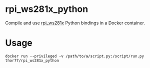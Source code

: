 rpi_ws281x_python
==================
Compile and use [rpi_ws281x](https://github.com/jgarff/rpi_ws281x) Python bindings in a Docker container.

# Usage
`docker run --privileged -v /path/to/a/script.py:/script/run.py thor77/rpi_ws281x_python`

